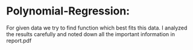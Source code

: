 # Polynomial-Regression:
For given data we try to find function which best fits this data. I analyzed the results carefully and noted down all the important information in report.pdf
